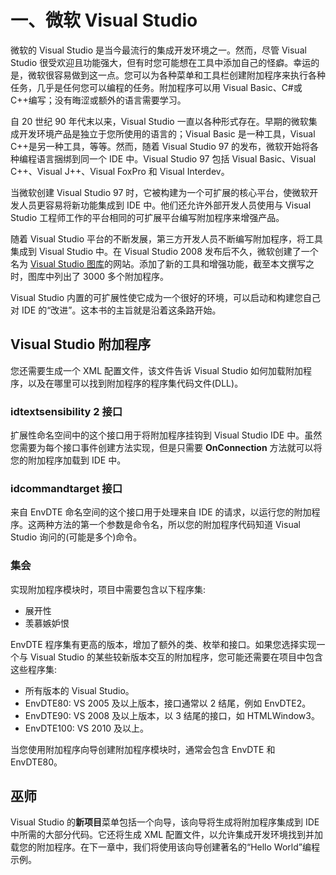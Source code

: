 # 一、微软 Visual Studio

微软的 Visual Studio 是当今最流行的集成开发环境之一。然而，尽管 Visual Studio 很受欢迎且功能强大，但有时您可能想在工具中添加自己的怪癖。幸运的是，微软很容易做到这一点。您可以为各种菜单和工具栏创建附加程序来执行各种任务，几乎是任何您可以编程的任务。附加程序可以用 Visual Basic、C#或 C++编写；没有晦涩或额外的语言需要学习。

自 20 世纪 90 年代末以来，Visual Studio 一直以各种形式存在。早期的微软集成开发环境产品是独立于您所使用的语言的；Visual Basic 是一种工具，Visual C++是另一种工具，等等。然而，随着 Visual Studio 97 的发布，微软开始将各种编程语言捆绑到同一个 IDE 中。Visual Studio 97 包括 Visual Basic、Visual C++、Visual J++、Visual FoxPro 和 Visual Interdev。

当微软创建 Visual Studio 97 时，它被构建为一个可扩展的核心平台，使微软开发人员更容易将新功能集成到 IDE 中。他们还允许外部开发人员使用与 Visual Studio 工程师工作的平台相同的可扩展平台编写附加程序来增强产品。

随着 Visual Studio 平台的不断发展，第三方开发人员不断编写附加程序，将工具集成到 Visual Studio 中。在 Visual Studio 2008 发布后不久，微软创建了一个名为 [Visual Studio 图库](http://visualstudiogallery.msdn.microsoft.com/)的网站。添加了新的工具和增强功能，截至本文撰写之时，图库中列出了 3000 多个附加程序。

Visual Studio 内置的可扩展性使它成为一个很好的环境，可以启动和构建您自己对 IDE 的“改进”。这本书的主旨就是沿着这条路开始。

## Visual Studio 附加程序

您还需要生成一个 XML 配置文件，该文件告诉 Visual Studio 如何加载附加程序，以及在哪里可以找到附加程序的程序集代码文件(DLL)。

### idtextsensibility 2 接口

扩展性命名空间中的这个接口用于将附加程序挂钩到 Visual Studio IDE 中。虽然您需要为每个接口事件创建方法实现，但是只需要 **OnConnection** 方法就可以将您的附加程序加载到 IDE 中。

### idcommandtarget 接口

来自 EnvDTE 命名空间的这个接口用于处理来自 IDE 的请求，以运行您的附加程序。这两种方法的第一个参数是命令名，所以您的附加程序代码知道 Visual Studio 询问的(可能是多个)命令。

### 集会

实现附加程序模块时，项目中需要包含以下程序集:

*   展开性
*   羡慕嫉妒恨

EnvDTE 程序集有更高的版本，增加了额外的类、枚举和接口。如果您选择实现一个与 Visual Studio 的某些较新版本交互的附加程序，您可能还需要在项目中包含这些程序集:

*   所有版本的 Visual Studio。
*   EnvDTE80: VS 2005 及以上版本，接口通常以 2 结尾，例如 EnvDTE2。
*   EnvDTE90: VS 2008 及以上版本，以 3 结尾的接口，如 HTMLWindow3。
*   EnvDTE100: VS 2010 及以上。

当您使用附加程序向导创建附加程序模块时，通常会包含 EnvDTE 和 EnvDTE80。

## 巫师

Visual Studio 的**新项目**菜单包括一个向导，该向导将生成将附加程序集成到 IDE 中所需的大部分代码。它还将生成 XML 配置文件，以允许集成开发环境找到并加载您的附加程序。在下一章中，我们将使用该向导创建著名的“Hello World”编程示例。